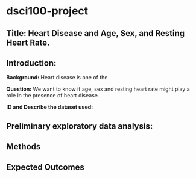 # dsci100-project

## Title: Heart Disease and Age, Sex, and Resting Heart Rate.

## Introduction:

**Background:** Heart disease is one of the 

**Question:** We want to know if age, sex and resting heart rate might play a role in the presence of heart disease. 

**ID and Describe the dataset used:**

## Preliminary exploratory data analysis:


## Methods


## Expected Outcomes